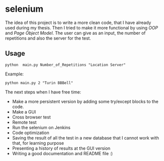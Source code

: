 # selenium

The idea of this project is to write a more clean code, that I have already used during my thesis. Then I tried to make it more functional by using *OOP* and *Page Object Model*. The user can give as an input, the number of repetitions and also the server for the test. 


## Usage

`python  main.py Number_of_Repetitions "Location Server"`

Example:

`python main.py 2 "Turin BBBell"`

The next steps when I have free time:

- Make a more persistent version by adding some try/except blocks to the code.
- Make a GUI 
- Cross browser test
- Remote test
- Run the selenium on Jenkins
- Code optimization
- Saving the result of all the test in a new database that I cannot work with that, for learning purpose
- Presenting a history of results at the GUI version
- Writing a good documentation and README file :)

